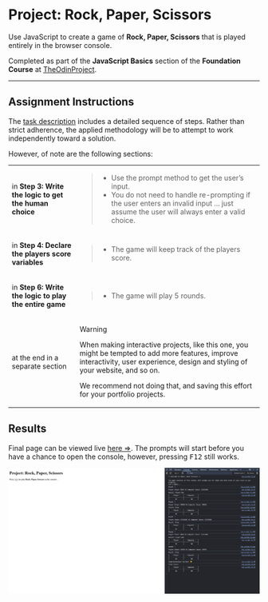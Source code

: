 # Project: Rock, Paper, Scissors

Use JavaScript to create a game of **Rock, Paper, Scissors** that is played entirely in the browser console.

Completed as part of the **JavaScript Basics** section of the **Foundation Course** at
[TheOdinProject](https://www.theodinproject.com).


---

## Assignment Instructions

The [task description](https://www.theodinproject.com/lessons/foundations-rock-paper-scissors) includes a detailed
sequence of steps. Rather than strict adherence, the applied methodology will be to attempt to work independently toward
a solution.

However, of note are the following sections:

<table>
<tr>
<td>

in **Step 3: Write the logic to get the human choice**

</td>
<td>

> - Use the prompt method to get the user’s input.
> - You do not need to handle re-prompting if the user enters an invalid input ... just assume the user will always enter a valid choice.

</td>
</tr>
<tr>
<td>

in **Step 4: Declare the players score variables**


</td>
<td>

> - The game will keep track of the players score.

</td>
</tr>
<tr>
<td>

in **Step 6: Write the logic to play the entire game**


</td>
<td>

> - The game will play 5 rounds.

</td>
</tr>
<tr>
<td>

at the end in a separate section


</td>
<td>

> [!WARNING]
> When making interactive projects, like this one, you might be tempted to add more features, improve interactivity, user experience, design and styling of your website, and so on.
>
> We recommend not doing that, and saving this effort for your portfolio projects.

</td>
</tr>
</table>

## Results

Final page can be viewed live [here &rArr;](https://odinprojectassignmentsbypw80.github.io/javascript-basics_project-rps/). The prompts will start before you have a chance to open the console, however, pressing <kbd>F12</kbd> still works.

![screen shot of result](./img/results.png)
